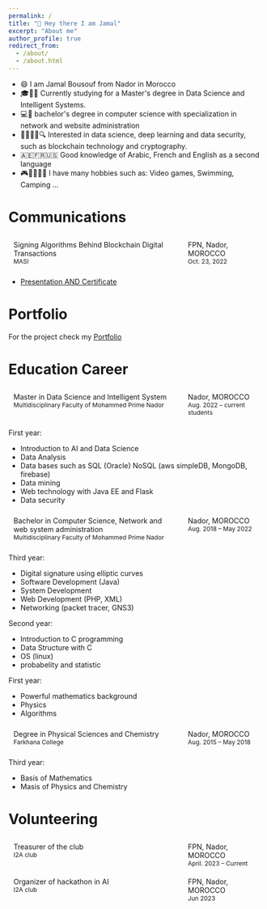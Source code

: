 ```yaml
---
permalink: /
title: "👋 Hey there I am Jamal"
excerpt: "About me"
author_profile: true
redirect_from: 
  - /about/
  - /about.html
---
```


<ul>
  <li>😄 I am Jamal Bousouf from Nador in Morocco</li>
  <li>🎓👨‍🎓 Currently studying for a Master's degree in Data Science and Intelligent Systems.</li>
  <li>💻🔬 bachelor's degree in computer science with specialization in network and website administration</li>
  <li>🤖💬📡🌐🔍 Interested in data science, deep learning and data security, such as blockchain technology and cryptography.</li>
  <li> 🇦🇪🇫🇷🇺🇸 Good knowledge of Arabic, French and English as a second language</li>
  <li> 🎮🚴‍♂️🏊‍♂️ I have many hobbies such as: Video games, Swimming, Camping ...</li>
</ul>


Communications
======

<div style="display: flex;">
  <div style="width: 70%; height: auto; margin: 10px;">Signing Algorithms Behind Blockchain Digital Transactions<br><span style="font-size: 12px;">MASI</span></div>
  <div style="width: 30%; height: auto; margin: 10px;">
  FPN, Nador, MOROCCO<br>
  <span style="font-size: 12px;">Oct. 23, 2022</span>
</div>
</div>

<ul>
  <li><a href="https://drive.google.com/drive/folders/1krIp5X9WD4GDSQc-1NXPieC8cYMjK9ac">Presentation AND Certificate</a></li>
</ul>

Portfolio
======

For the project check my <a href='/portfolio/'> Portfolio </a>

Education Career
======

<div style="display: flex;">
  <div style="width: 70%; height: auto; margin: 10px;">Master in Data Science and Intelligent System<br><span style="font-size: 12px;">Multidisciplinary Faculty of Mohammed Prime Nador</span></div>
  <div style="width: 30%; height: auto; margin: 10px;">
  Nador, MOROCCO<br>
  <span style="font-size: 12px;">Aug. 2022 – current students</span>
</div>
</div>

First year:
<ul>
  <li>Introduction to AI and Data Science</li>
  <li>Data Analysis</li>
  <li>Data bases such as SQL (Oracle) NoSQL (aws simpleDB, MongoDB, firebase)</li>
  <li>Data mining</li>
  <li>Web technology with Java EE and Flask</li>
  <li>Data security</li>
</ul>


<div style="display: flex;">
  <div style="width: 70%; height: auto; margin: 10px;">Bachelor in Computer Science, Network and web system administration<br><span style="font-size: 12px;">Multidisciplinary Faculty of Mohammed Prime Nador</span></div>
  <div style="width: 30%; height: auto; margin: 10px;">
  Nador, MOROCCO<br>
  <span style="font-size: 12px;">Aug. 2018 – May 2022</span>
</div>
</div>

Third year:
<ul>
  <li>Digital signature using elliptic curves</li>
  <li>Software Development (Java)</li>
  <li>System Development</li>
  <li>Web Development (PHP, XML)</li>
  <li>Networking (packet tracer, GNS3)</li>
</ul>

Second year:
<ul>
  <li>Introduction to C programming</li>
  <li>Data Structure with C</li>
  <li>OS (linux)</li>
  <li>probabelity and statistic</li>
</ul>

First year:
<ul>
  <li>Powerful mathematics background</li>
  <li>Physics</li>
  <li>Algorithms</li>
</ul>

<div style="display: flex;">
  <div style="width: 70%; height: auto; margin: 10px;">Degree in Physical Sciences and Chemistry<br><span style="font-size: 12px;">Farkhana College</span></div>
  <div style="width: 30%; height: auto; margin: 10px;">
  Nador, MOROCCO<br>
  <span style="font-size: 12px;">Aug. 2015 – May 2018</span>
</div>
</div>

Third year:
<ul>
  <li>Basis of Mathematics</li>
  <li>Masis of Physics and Chemistry</li>
</ul>





Volunteering
======
<div style="display: flex;">
  <div style="width: 70%; height: auto; margin: 10px;">Treasurer of the club<br><span style="font-size: 12px;">I2A club</span></div>
  <div style="width: 30%; height: auto; margin: 10px;">
  FPN, Nador, MOROCCO<br>
  <span style="font-size: 12px;">April. 2023 – Current</span>
</div>
</div>

<div style="display: flex;">
  <div style="width: 70%; height: auto; margin: 10px;">Organizer of hackathon in AI<br><span style="font-size: 12px;">I2A club</span></div>
  <div style="width: 30%; height: auto; margin: 10px;">
  FPN, Nador, MOROCCO<br>
  <span style="font-size: 12px;">Jun 2023</span>
</div>
</div>